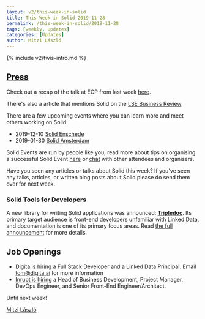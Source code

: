 ```yaml
---
layout: v2/this-week-in-solid
title: This Week in Solid 2019-11-28
permalink: /this-week-in-solid/2019-11-28
tags: [weekly, updates]
categories: [Updates]
author: Mitzi László
---
```


{% include v2/twis-intro.md %}

## [Press](https://solidproject.org/press)

Check out a recap of the talk at ECP from last week [here](http://www.pilod.nl/wiki/Jaarcongres_ECP_2019_-_Solid_Session_Summary).

There's also a article that mentions Solid on the [LSE Business Review](https://blogs.lse.ac.uk/businessreview/2019/11/20/how-to-turn-trust-into-a-competitive-advantage/)

There are a few upcoming events where you can learn more and meet others working on Solid: 
* 2019-12-10 [Solid Enschede](https://www.pilod.nl/wiki/Solid_Christmas_Meetup_Enschede_-_How_to_Fix_the_Internet!)
* 2019-01-30 [Solid Amsterdam](https://www.pilod.nl/wiki/2nd_Solid_Amsterdam_Meetup_%E2%80%93_January_30th,_2020)

Solid Events are run by people like you, read more about tips on organising a successful Solid Event [here](https://solidproject.org/events) or [chat](https://forum.solidproject.org/c/solid-events) with other attendees and organisers. 

Have you seen any articles or talks about Solid this week? If you've seen any talks, articles, or written blog posts about Solid please do send them over for next week.

### Solid Tools for Developers 

A new library for writing Solid applications was announced: **[Tripledoc](https://vincenttunru.gitlab.io/tripledoc/)**. Its primary target audience is front-end developers unfamiliar with Linked Data, and documentation is one of its primary focus areas. Read [the full announcement](https://forum.solidproject.org/t/are-you-a-front-end-developer-interested-in-solid-but-unfamiliar-with-linked-data-try-tripledoc/2421) for more details.

## Job Openings 
* [Digita is hiring](https://www.digita.ai/careers) a Full Stack Developer and a Linked Data Principal. Email tom@digita.ai for more information
* [Inrupt is hiring](https://inrupt.com/careers) a Head of Business Development, Project Manager, DevOps Engineer, and Senior Front-End Engineer/Architect.  

Until next week!

[Mitzi László](https://github.com/Mitzi-Laszlo)
